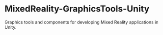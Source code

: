 # MixedReality-GraphicsTools-Unity
Graphics tools and components for developing Mixed Reality applications in Unity.
